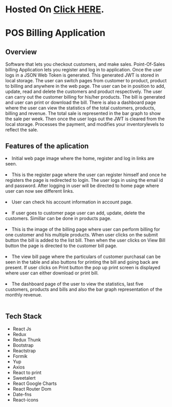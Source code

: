 # Hosted On [Click HERE](https://pos-billing-application11.herokuapp.com/).

<h1>POS Billing Application
</h1>
<h2>Overview</h2>
<p>Software that lets you checkout customers, and make sales. Point-Of-Sales billing Application lets you register and log in to application. Once the user logs in a JSON Web Token is generated. This generated JWT is stored in local storage. The user can switch pages from customer to product, product to billing and anywhere in the web page. The user can be in position to add, update, read and delete the customers and product respectively. The user can carry out  the customer billing for his/her products. The bill  is generated and user can print or download the bill. There is also a dashboard page where the user can view the statistics of the total customers, products, billing and revenue. The total sale is represented in the bar graph to show the sale per week. Then once the user logs out the JWT is cleared from the local storage. Processes the payment, and modifies your inventorylevels to reflect the sale.</p>



<h2>Features of the aplication</h2>


<li>Initial web page image where the home, register and log in links are seen.</li>

</br>

<li>This is the register page where the user can register himself and once he registers the page is redirected to login. The user logs in using the email id and password. After logging in user will be directed to home page where user can now see different links.</li>
    
</br>

<li>User can check his account information in account page.</li>
    
</br>    

<li>If user goes to customer page user can add, update, delete the customers. Simillar can be done in products page.</li>
    
</br>
    
<li>This is the image of the billing page where user can perform billing for one customer and his multiple products. When user clicks on the submit button the bill is added to the list bill. Then when the user clicks on View Bill button the page is directed to the customer bill page.</li>
    
</br>

<li>The view bill page where the particulars of customer purchasal can be seen in the table and also buttons for printing the bill and going back are present. If user clicks on Print button the pop up print screen is displayed where user can either download or print bill.</li>
    
</br>

<li>The dashboard page of the user to view the statistics, last five customers, products and bills and also the bar graph representation of the monthly revenue.   </li>
    
</br>

<h2>Tech Stack</h2>
<ul>
    <li>React Js</li>
    <li>Redux</li>
    <li>Redux Thunk</li>
    <li>Bootstrap</li>
    <li>Reactstrap</li>
    <li>Formik</li>
    <li>Yup</li>
    <li>Axios</li>
    <li>React to print</li>
    <li>Sweetalert</li>
    <li>React Google Charts</li>
    <li>React Router Dom</li>
    <li>Date-fns</li>
    <li>React-icons</li>
</ul>